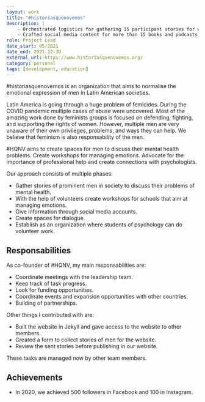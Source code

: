 ```yaml
---
layout: work
title: "#historiasquenovemos"
description: |
    - Orchestrated logistics for gathering 15 participant stories for website and social media accounts.
    - Crafted social media content for more than 15 books and podcasts recommendations.
role: Project Lead
date_start: 05/2021
date_end: 2021-12-30
external_url: https://www.historiasquenovemos.org/
category: personal
tags: [development, education]
---
```


#historiasquenovemos is an organization that aims to normalise the emotional expression of men in Latin American societies.

Latin America is going through a huge problem of femicides. During the COVID pandemic multiple cases of abuse were uncovered.
Most of the amazing work done by feminists groups is focused on defending, fighting, and supporting the rights of women.
However, multiple men are very unaware of their own privileges, problems, and ways they can help. We believe that feminism is also responsability of the men.

#HQNV aims to create spaces for men to discuss their mental health problems. Create workshops for managing emotions. Advocate for the importance of professional help and create connections with psychologists.

Our approach consists of multiple phases:
- Gather stories of prominent men in society to discuss their problems of mental health.
- With the help of volunteers create workshops for schools that aim at managing emotions.
- Give information through social media accounts.
- Create spaces for dialogue.
- Establish as an organization where students of psychology can do volunteer work.

## Responsabilities
As co-founder of #HQNV, my main responsabilities are:
- Coordinate meetings with the leadership team.
- Keep track of task progress.
- Look for funding opportunities.
- Coordinate events and expansion opportunities with other countries.
- Building of partnerships.

Other things I contributed with are:
- Built the website in Jekyll and gave access to the website to other members.
- Created a form to collect stories of men for the website.
- Review the sent stories before publishing in our website.

These tasks are managed now by other team members.

## Achievements
- In 2020, we achieved 500 followers in Facebook and 100 in Instagram.
